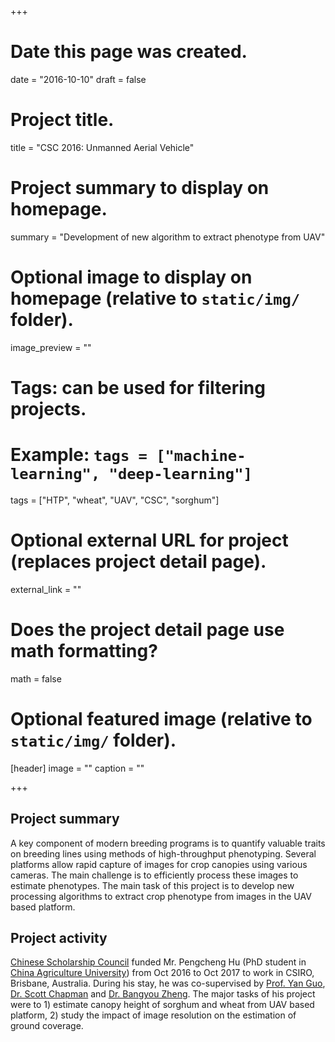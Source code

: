 +++
# Date this page was created.
date = "2016-10-10"
draft = false
# Project title.
title = "CSC 2016: Unmanned Aerial Vehicle"

# Project summary to display on homepage.
summary = "Development of new algorithm to extract phenotype from UAV"

# Optional image to display on homepage (relative to `static/img/` folder).
image_preview = ""

# Tags: can be used for filtering projects.
# Example: `tags = ["machine-learning", "deep-learning"]`
tags = ["HTP", "wheat", "UAV", "CSC", "sorghum"]

# Optional external URL for project (replaces project detail page).
external_link = ""

# Does the project detail page use math formatting?
math = false

# Optional featured image (relative to `static/img/` folder).
[header]
image = ""
caption = ""

+++


## Project summary

A key component of modern breeding programs is to quantify valuable traits on breeding lines using methods of high-throughput phenotyping. Several platforms allow rapid capture of images for crop canopies using various cameras. The main challenge is to efficiently process these images to estimate phenotypes. The main task of this project is to develop new processing algorithms to extract crop phenotype from images in the UAV based platform. 


## Project activity
[Chinese Scholarship Council](http://en.csc.edu.cn/) funded Mr. Pengcheng Hu (PhD student in [China Agriculture University](http://www.cau.edu.cn/)) from Oct 2016 to Oct 2017 to work in CSIRO, Brisbane, Australia. During his stay, he was co-supervised by [Prof. Yan Guo](http://zihuan1.cau.edu.cn/art/2012/3/9/art_4420_105360.html), [Dr. Scott Chapman](http://people.csiro.au/C/S/Scott-Chapman) and [Dr. Bangyou Zheng](/). The major tasks of his project were to 1) estimate canopy height of sorghum and wheat from UAV based platform, 2) study the impact of image resolution on the estimation of ground coverage.  


